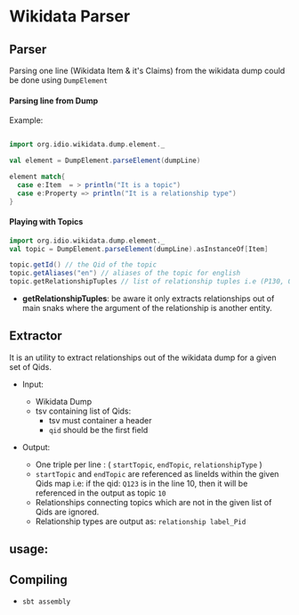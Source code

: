 # Wikidata Parser

## Parser

Parsing one line (Wikidata Item & it's Claims) from the wikidata dump could be done using `DumpElement`

#### Parsing line from Dump
Example:

```scala

import org.idio.wikidata.dump.element._

val element = DumpElement.parseElement(dumpLine)

element match{
  case e:Item  = > println("It is a topic")
  case e:Property => println("It is a relationship type")
}
``` 

#### Playing with Topics

```scala
import org.idio.wikidata.dump.element._
val topic = DumpElement.parseElement(dumpLine).asInstanceOf[Item]

topic.getId() // the Qid of the topic
topic.getAliases("en") // aliases of the topic for english
topic.getRelationshipTuples // list of relationship tuples i.e (P130, Q123),(P30, Q01)....
```

- **getRelationshipTuples**: be aware it only extracts relationships out of main snaks where the argument of the relationship is another entity.

## Extractor

It is an utility to  extract relationships out of the wikidata dump for a given set of Qids.

- Input: 
	- Wikidata Dump
	- tsv containing list of Qids:
		- tsv must container a header
		- `qid` should be the first field

- Output: 
    - One triple per line : ( `startTopic`, `endTopic`, `relationshipType` )
    - `startTopic` and `endTopic` are referenced as lineIds within the given Qids map i.e: if the qid: `Q123` is in the line 10, then it will be referenced in the output as topic `10`
    - Relationships connecting topics which are not in the given list of Qids are ignored.
    - Relationship types are output as: `relationship label_Pid`

usage:
- 


## Compiling

- `sbt assembly`


